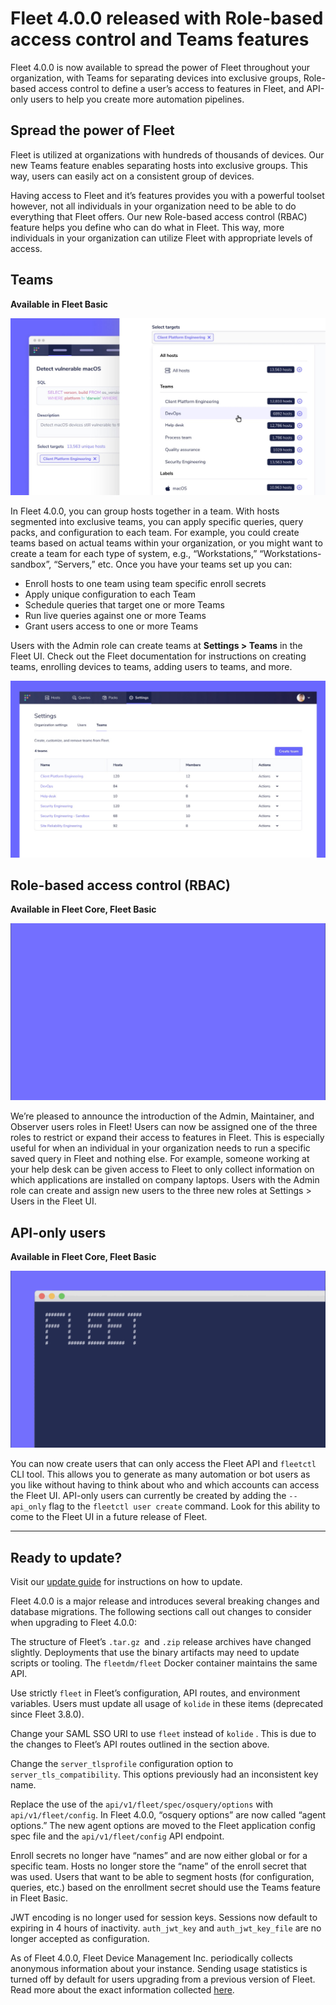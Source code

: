 # Fleet 4.0.0 released with Role-based access control and Teams features

Fleet 4.0.0 is now available to spread the power of Fleet throughout your organization, with Teams for separating devices into exclusive groups, Role-based access control to define a user’s access to features in Fleet, and API-only users to help you create more automation pipelines.

## Spread the power of Fleet

Fleet is utilized at organizations with hundreds of thousands of devices. Our new Teams feature enables separating hosts into exclusive groups. This way, users can easily act on a consistent group of devices.

Having access to Fleet and it’s features provides you with a powerful toolset however, not all individuals in your organization need to be able to do everything that Fleet offers. Our new Role-based access control (RBAC) feature helps you define who can do what in Fleet. This way, more individuals in your organization can utilize Fleet with appropriate levels of access.

## Teams
**Available in Fleet Basic**

![Teams](../website/assets/images/articles/fleet-4.0.0-1-700x393@2x.jpg)

In Fleet 4.0.0, you can group hosts together in a team. With hosts segmented into exclusive teams, you can apply specific queries, query packs, and configuration to each team. For example, you could create teams based on actual teams within your organization, or you might want to create a team for each type of system, e.g., “Workstations,” “Workstations-sandbox”, “Servers,” etc. Once you have your teams set up you can:

- Enroll hosts to one team using team specific enroll secrets
- Apply unique configuration to each Team
- Schedule queries that target one or more Teams
- Run live queries against one or more Teams
- Grant users access to one or more Teams

Users with the Admin role can create teams at **Settings > Teams** in the Fleet UI. Check out the Fleet documentation for instructions on creating teams, enrolling devices to teams, adding users to teams, and more.

![Teams](../website/assets/images/articles/fleet-4.0.0-2-700x393@2x.jpg)

## Role-based access control (RBAC)
**Available in Fleet Core, Fleet Basic**

![Role-based access control (RBAC)](../website/assets/images/articles/fleet-4.0.0-3-600x337@2x.gif)

We’re pleased to announce the introduction of the Admin, Maintainer, and Observer users roles in Fleet! Users can now be assigned one of the three roles to restrict or expand their access to features in Fleet. This is especially useful for when an individual in your organization needs to run a specific saved query in Fleet and nothing else. For example, someone working at your help desk can be given access to Fleet to only collect information on which applications are installed on company laptops. Users with the Admin role can create and assign new users to the three new roles at Settings > Users in the Fleet UI.

## API-only users
**Available in Fleet Core, Fleet Basic**

![API-only users](../website/assets/images/articles/fleet-4.0.0-4-600x337@2x.gif)

You can now create users that can only access the Fleet API and `fleetctl` CLI tool. This allows you to generate as many automation or bot users as you like without having to think about who and which accounts can access the Fleet UI. API-only users can currently be created by adding the `--api_only` flag to the `fleetctl user create` command. Look for this ability to come to the Fleet UI in a future release of Fleet.

---

## Ready to update?

Visit our [update guide](https://github.com/fleetdm/fleet/blob/7fd439f812611229eb290baee7688638940d2762/docs/1-Using-Fleet/7-Updating-Fleet.md) for instructions on how to update.

Fleet 4.0.0 is a major release and introduces several breaking changes and database migrations. The following sections call out changes to consider when upgrading to Fleet 4.0.0:

The structure of Fleet’s `.tar.gz `and `.zip` release archives have changed slightly. Deployments that use the binary artifacts may need to update scripts or tooling. The `fleetdm/fleet` Docker container maintains the same API.

Use strictly `fleet` in Fleet’s configuration, API routes, and environment variables. Users must update all usage of `kolide` in these items (deprecated since Fleet 3.8.0).

Change your SAML SSO URI to use `fleet` instead of `kolide` . This is due to the changes to Fleet’s API routes outlined in the section above.

Change the `server_tlsprofile` configuration option to `server_tls_compatibility`. This options previously had an inconsistent key name.

Replace the use of the `api/v1/fleet/spec/osquery/options` with `api/v1/fleet/config`. In Fleet 4.0.0, “osquery options” are now called “agent options.” The new agent options are moved to the Fleet application config spec file and the `api/v1/fleet/config` API endpoint.

Enroll secrets no longer have “names” and are now either global or for a specific team. Hosts no longer store the “name” of the enroll secret that was used. Users that want to be able to segment hosts (for configuration, queries, etc.) based on the enrollment secret should use the Teams feature in Fleet Basic.

JWT encoding is no longer used for session keys. Sessions now default to expiring in 4 hours of inactivity. `auth_jwt_key` and `auth_jwt_key_file` are no longer accepted as configuration.

As of Fleet 4.0.0, Fleet Device Management Inc. periodically collects anonymous information about your instance. Sending usage statistics is turned off by default for users upgrading from a previous version of Fleet. Read more about the exact information collected [here](https://github.com/fleetdm/fleet/blob/2f42c281f98e39a72ab4a5125ecd26d303a16a6b/docs/1-Using-Fleet/11-Usage-statistics.md).

<meta name="category" value="releases">
<meta name="authorFullName" value="Noah Talerman">
<meta name="authorGitHubUsername" value="noahtalerman">
<meta name="publishedOn" value="2021-06-30">
<meta name="articleTitle" value="Fleet 4.0.0 released with Role-based access control and Teams features">
